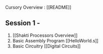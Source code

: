 Cursory Overview : [[README]]
## Session 1 - 

1) [[Shakti Processors Overview]]
2) Basic Assembly Program [[HelloWorld.s]]
3) Basic Circuitry [[Digital Circuits]]